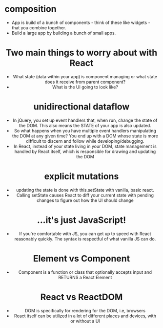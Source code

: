# composition

- App is build of a bunch of components - think of these like widgets - that you combine together.
- Build a large app by building a bunch of small apps.

<Container>
	<Navbar />
	<Header />
	<DatePicker>
		</Calendar />
	</DatePicker>
</Container>

# Two main things to worry about with React

- What state (data within your app) is component managing or what state does it receive from parent component?
- What is the UI going to look like?

# unidirectional dataflow

- In jQuery, you set up event handlers that, when run, change the state of the DOM. This also means the STATE of your app is also updated.
- So what happens when you have multiple event handlers manipulating the DOM at any given time? You end up with a DOM whose state is more difficult to discern and follow while developing/debugging.
- In React, instead of your state living in your DOM, state management is handled by React itself, which is responsible for drawing and updating the DOM

# explicit mutations

- updating the state is done with this.setState with vanilla, basic react.
- Calling setState causes React to diff your current state with pending changes to figure out how the UI should change

# ...it's just JavaScript!

- If you're comfortable with JS, you can get up to speed with React reasonably quickly. The syntax is respectful of what vanilla JS can do.

# Element vs Component

- Component is a function or class that optionally accepts input and RETURNS a React Element

# React vs ReactDOM

- DOM is specifically for rendering for the DOM, i.e, browsers
- React itself can be utilized in a lot of different places and devices, with or without a UI
